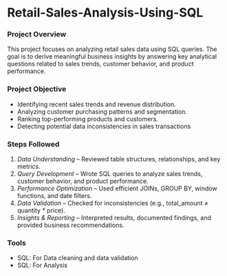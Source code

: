 # Retail-Sales-Analysis-Using-SQL
### Project Overview
This project focuses on analyzing retail sales data using SQL queries. The goal is to derive meaningful business insights by answering key analytical questions related to sales trends, customer behavior, and product performance.
### Project Objective 
- Identifying recent sales trends and revenue distribution.
- Analyzing customer purchasing patterns and segmentation.
- Ranking top-performing products and customers.
- Detecting potential data inconsistencies in sales transactions
### Steps Followed  
1. *Data Understanding* – Reviewed table structures, relationships, and key metrics.  
2. *Query Development* – Wrote SQL queries to analyze sales trends, customer behavior, and product performance.  
3. *Performance Optimization* – Used efficient JOINs, GROUP BY, window functions, and date filters.  
4. *Data Validation* – Checked for inconsistencies (e.g., total_amount ≠ quantity * price).  
5. *Insights & Reporting* – Interpreted results, documented findings, and provided business recommendations.
 
### Tools
   - SQL: For Data cleaning and data validation
   - SQL: For Analysis
